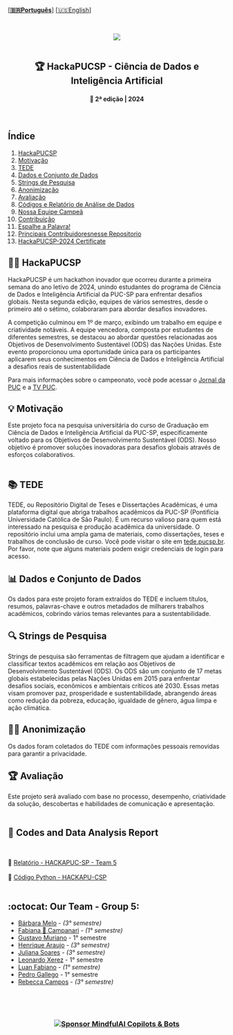 \[**[🇧🇷Português](README.pt_BR.md)**\] \[[🇺🇸English](README.md)\]


 <!--  FINAL ARTS OPTIONS   -->
 <!--  * 1. CDIA & Mascote Options *  -->

<!-- ![Icon_mascote_YELLOW](https://github.com/MindfulAI-Copilots-Bots/HackaPUCSP/assets/113218619/6ce1bcd2-b748-421a-b638-8ea773944540)  -->

<!-- ![Icon_mascote_BLACK](https://github.com/MindfulAI-Copilots-Bots/HackaPUCSP/assets/113218619/2ad10613-8e14-4932-8ffb-0291a0409f6a)  -->

<!-- ![icon_CDIA_white](https://github.com/MindfulAI-Copilots-Bots/HackaPUCSP/assets/113218619/1464a55d-83bc-4c18-89b0-6b59bfda64d3)  -->

<!-- ![icon_CDIA_white](https://github.com/MindfulAI-Copilots-Bots/HackaPUCSP/assets/113218619/1464a55d-83bc-4c18-89b0-6b59bfda64d3)  -->


 <!--  * 2. Logo Options *  -->

<!-- ![logo_CDIA_round_BLACK](https://github.com/MindfulAI-Copilots-Bots/HackaPUCSP/assets/113218619/7ecb26be-cbd6-4db5-96fd-ebfb959e64e6)  --> 

<!-- ![logo_CDIA_white](https://github.com/MindfulAI-Copilots-Bots/HackaPUCSP/assets/113218619/b1734d61-4dc6-408b-a3e9-d679d538b32b)  -->

<!-- ![logo_PUC_BLACK](https://github.com/MindfulAI-Copilots-Bots/HackaPUCSP/assets/113218619/7c5d3530-e41e-481f-b417-d66b1f2c1991)  -->

<!--  * 3. Headers Options *  --> 

<!-- ![brasao-PUCSP-assinatura-alternativa](https://github.com/MindfulAI-Copilots-Bots/HackaPUCSP/assets/113218619/5e2b963c-7c4b-49c9-a78d-9f5bda72befa)  --> 

<!--  ![header_Puc_WHITE](https://github.com/MindfulAI-Copilots-Bots/HackaPUCSP/assets/113218619/ae93b027-069c-43df-89f6-00650e3333aa)  --> 

<!--  ![header_Puc_CDIA_BLUE](https://github.com/MindfulAI-Copilots-Bots/HackaPUCSP/assets/113218619/5c31578a-c9c0-4479-b432-4f668aedb0b2)  -->

<!--  ![headerPuc_CDIA_Motion](https://github.com/MindfulAI-Copilots-Bots/HackaPUCSP/assets/113218619/601663d2-be2e-4e05-88ad-a60c79131071) -->

<br>

  <!--  START HEADER  -->  
<p align="center">  
<img src="https://github.com/MindfulAI-Copilots-Bots/HackaPUCSP/assets/113218619/601663d2-be2e-4e05-88ad-a60c79131071" /> <br>
 <!--  END HEADER  --> 
  
 <br> 
 
<!--  START MAIN  -->
 ##  <p align="center"> 🏆 HackaPUCSP - Ciência de Dados e Inteligência Artificial 
 
 #### <p align="center"> 📅 2ª edição | 2024

 <br>

 ## Índice

1. [HackaPUCSP](#hackapucsp)
2. [Motivação](#motivação)
3. [TEDE](#tede)
4. [Dados e Conjunto de Dados](#dados-e-conjunto-de-dados)
5. [Strings de Pesquisa](#strings-de-pesquisa)
6. [Anonimização](#anonimização)
7. [Avaliação](#avaliação)
8. [Códigos e Relatório de Análise de Dados](#códigos-e-relatório-de-análise-de-dados)
9. [Nossa Equipe Campeã](#nossa-equipe-campeã)
10. [Contribuição](#contribuição)
11. [Espalhe a Palavra!](#espalhe-a-palavra)
12. [Principais Contribuidoresnesse Repositorio](#principais-contribuidores)
13. [HackaPUCSP-2024 Certificate](#certificate)


## 👨‍💻 HackaPUCSP

HackaPUCSP é um hackathon inovador que ocorreu durante a primeira semana do ano letivo de 2024, unindo estudantes do programa de Ciência de Dados e Inteligência Artificial da PUC-SP para enfrentar desafios globais. Nesta segunda edição, equipes de vários semestres, desde o primeiro até o sétimo, colaboraram para abordar desafios inovadores.

A competição culminou em 1º de março, exibindo um trabalho em equipe e criatividade notáveis. A equipe vencedora, composta por estudantes de diferentes semestres, se destacou ao abordar questões relacionadas aos Objetivos de Desenvolvimento Sustentável (ODS) das Nações Unidas. Este evento proporcionou uma oportunidade única para os participantes aplicarem seus conhecimentos em Ciência de Dados e Inteligência Artificial a desafios reais de sustentabilidade

Para mais informações sobre o campeonato, você pode acessar o [Jornal da PUC](https://j.pucsp.br/noticia/ciencia-de-dados-e-inteligencia-artificial-realiza-segunda-edicao-do-hackapucsp) e a [TV PUC](https://youtu.be/g0D9a6Faa-s?si=4L4Rj0ZPGJSKzBFg).

## 💡 Motivação

Este projeto foca na pesquisa universitária do curso de Graduação em Ciência de Dados e Inteligência Artificial da PUC-SP, especificamente voltado para os Objetivos de Desenvolvimento Sustentável (ODS). Nosso objetivo é promover soluções inovadoras para desafios globais através de esforços colaborativos. <br><br>


## 📚 TEDE

TEDE, ou Repositório Digital de Teses e Dissertações Acadêmicas, é uma plataforma digital que abriga trabalhos acadêmicos da PUC-SP (Pontifícia Universidade Católica de São Paulo). É um recurso valioso para quem está interessado na pesquisa e produção acadêmica da universidade. O repositório inclui uma ampla gama de materiais, como dissertações, teses e trabalhos de conclusão de curso. Você pode visitar o site em [tede.pucsp.br](http://tede.pucsp.br). Por favor, note que alguns materiais podem exigir credenciais de login para acesso.


## 📊 Dados e Conjunto de Dados

Os dados para este projeto foram extraídos do TEDE e incluem títulos, resumos, palavras-chave e outros metadados de milharers trabalhos acadêmicos, cobrindo vários temas relevantes para a sustentabilidade.

## 🔍 Strings de Pesquisa

Strings de pesquisa são ferramentas de filtragem que ajudam a identificar e classificar textos acadêmicos em relação aos Objetivos de Desenvolvimento Sustentável (ODS). Os ODS são um conjunto de 17 metas globais estabelecidas pelas Nações Unidas em 2015 para enfrentar desafios sociais, econômicos e ambientais críticos até 2030. Essas metas visam promover paz, prosperidade e sustentabilidade, abrangendo áreas como redução da pobreza, educação, igualdade de gênero, água limpa e ação climática.


## 🕵️‍♀️ Anonimização

Os dados foram coletados do TEDE com informações pessoais removidas para garantir a privacidade.


## 🏆 Avaliação

Este projeto será avaliado com base no processo, desempenho, criatividade da solução, descobertas e habilidades de comunicação e apresentação.<br><br>

## 🔗 Codes and Data Analysis Report 

 <br>

📌 [Relatório - HACKAPUC-SP - Team 5](https://github.com/MindfulAI-Copilots-Bots/HACKAPUCSP/blob/ce085344cc355a47ff9c286cf28784ae6ea6fe3c/Resultados/relato%CC%81rio%20hackapucsp_Grupo_5.pdf) <br><br>
🐍 [Código Python - HACKAPU-CSP](https://github.com/MindfulAI-Copilots-Bots/HACKAPUCSP/blob/a541669b14ed26160b1dbf07a64c421e36ec4a1e/Resultados/hackaPUCSP.py) <br><br>

## :octocat: Our Team - Group 5: 

- [Bárbara Melo](https://github.com/BarbaraMelo2928) -  *(3° semestre)* <br>   
- [Fabiana 🚀 Campanari](https://github.com/FabianaCampanari) - *(1° semestre)* <br>
- [Gustavo Muriano]() - 1° semestre <br>
- [Henrique Araujo](https://github.com/skRichsk) -  *(3° semestre)* <br>
- [Juliana Soares](https://github.com/julianamiranda1) -  *(3° semestre)* <br>
- [Leonardo Xerez]() - 1° semestre <br>
- [Luan Fabiano](https://github.com/LuanFabiano28) -  *(1° semestre)* <br>
- [Pedro Gallego]() - 1° semestre <br>
- [Rebecca Campos](https://github.com/becamparezzo) -  *(3° semestre)* <br>


 #
  
 <!--  END FOOTER  -->
 <br>

### <p align="center"> [![Sponsor MindfulAI Copilots & Bots](https://img.shields.io/badge/Sponsor-MindfulAI%20Copilots%20%26%20Bots-brightgreen?logo=GitHub)](https://github.com/sponsors/MindfulAI-Copilots-Bots) <br><br>


